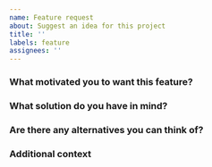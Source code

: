 ```yaml
---
name: Feature request
about: Suggest an idea for this project
title: ''
labels: feature
assignees: ''
---
```


<!-- This issue template is only to help you get started. If you feel like you can write a clear and concise issue report without using the template, feel free to tweak it or completely get rid of it. -->

### What motivated you to want this feature?

<!-- A clear and concise description of what the problem is. Ex. I'm always frustrated when [...] -->

### What solution do you have in mind?

<!-- A clear and concise description of what you want to happen. -->

### Are there any alternatives you can think of?

<!-- A clear and concise description of any alternative solutions or features you've considered. -->

### Additional context

<!-- Add any other context or screenshots about the feature request here. -->
